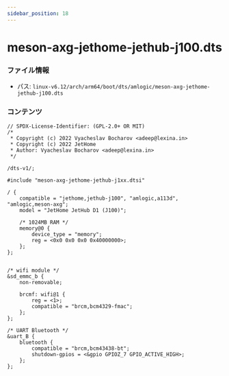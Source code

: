 ```yaml
---
sidebar_position: 18
---
```

# meson-axg-jethome-jethub-j100.dts

### ファイル情報

- パス: `linux-v6.12/arch/arm64/boot/dts/amlogic/meson-axg-jethome-jethub-j100.dts`

### コンテンツ

```dts
// SPDX-License-Identifier: (GPL-2.0+ OR MIT)
/*
 * Copyright (c) 2022 Vyacheslav Bocharov <adeep@lexina.in>
 * Copyright (c) 2022 JetHome
 * Author: Vyacheslav Bocharov <adeep@lexina.in>
 */

/dts-v1/;

#include "meson-axg-jethome-jethub-j1xx.dtsi"

/ {
	compatible = "jethome,jethub-j100", "amlogic,a113d", "amlogic,meson-axg";
	model = "JetHome JetHub D1 (J100)";

	/* 1024MB RAM */
	memory@0 {
		device_type = "memory";
		reg = <0x0 0x0 0x0 0x40000000>;
	};
};


/* wifi module */
&sd_emmc_b {
	non-removable;

	brcmf: wifi@1 {
		reg = <1>;
		compatible = "brcm,bcm4329-fmac";
	};
};

/* UART Bluetooth */
&uart_B {
	bluetooth {
		compatible = "brcm,bcm43438-bt";
		shutdown-gpios = <&gpio GPIOZ_7 GPIO_ACTIVE_HIGH>;
	};
};

```
